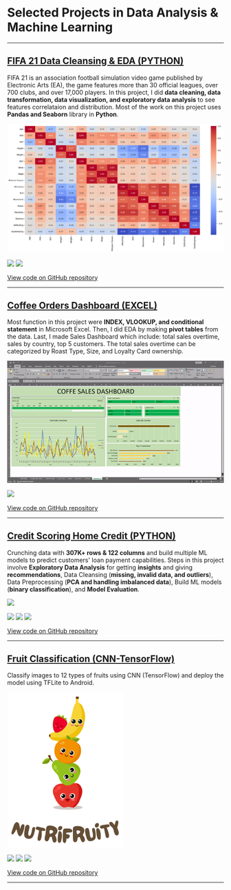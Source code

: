 # Selected Projects in Data Analysis & Machine Learning

---

## [FIFA 21 Data Cleansing & EDA (PYTHON)](https://github.com/akbaradie/fifa21-cleaning-EDA)
FIFA 21 is an association football simulation video game published by Electronic Arts (EA), the game features more than 30 official leagues, over 700 clubs, and over 17,000 players. In this project, I did **data cleaning, data transformation, data visualization, and exploratory data analysis** to see features correlataion and distribution. Most of the work on this project uses **Pandas and Seaborn** library in **Python**.

<img src="images/Fifa21_corr.png?raw=true"/>

[![](https://img.shields.io/badge/Python-white?logo=Python)](#) [![](https://img.shields.io/badge/Jupyter-white?logo=Jupyter)](#)

[View code on GitHub repository](https://github.com/akbaradie/fifa21-cleaning-EDA)

---

## [Coffee Orders Dashboard (EXCEL)](https://github.com/akbaradie/cofee-dashboard)
Most function in this project were **INDEX, VLOOKUP, and conditional statement** in Microsoft Excel. Then, I did EDA by making **pivot tables** from the data. Last, I made Sales Dashboard which include: total sales overtime, sales by country, top 5 customers. The total sales overtime can be categorized by Roast Type, Size, and Loyalty Card ownership.

<img src="images/coffee-demo.gif?raw=true"/>

[![](https://img.shields.io/badge/Microsoft_Excel-217346?logo=microsoft-excel)](#)

[View code on GitHub repository](https://github.com/akbaradie/cofee-dashboard)

---

## [Credit Scoring Home Credit (PYTHON)](https://github.com/akbaradie/home-credit-scoring)
Crunching data with **307K+ rows & 122 columns** and build multiple ML models to predict customers' loan payment capabilities. Steps in this project involve **Exploratory Data Analysis** for getting **insights** and giving **recommendations**, Data Cleansing (**missing, invalid data, and outliers**), Data Preprocessing (**PCA and handling imbalanced data**), Build ML models (**binary classification**), and **Model Evaluation**.

<img src="https://logowik.com/content/uploads/images/home-credit706.logowik.com.webp"/>

[![](https://img.shields.io/badge/Python-white?logo=Python)](#) [![](https://img.shields.io/badge/Jupyter-white?logo=Jupyter)](#) [![](https://img.shields.io/badge/TensorFlow-white?logo=tensorflow)](#)

[View code on GitHub repository](https://github.com/akbaradie/home-credit-scoring)

---

## [Fruit Classification (CNN-TensorFlow)](https://github.com/C23-PS045/NutriFruity)
Classify images to 12 types of fruits using CNN (TensorFlow) and deploy the model using TFLite to Android.

<img src="images/NutriFruity-logo.png?raw=true"/>

[![](https://img.shields.io/badge/Python-white?logo=Python)](#) [![](https://img.shields.io/badge/Jupyter-white?logo=Jupyter)](#) [![](https://img.shields.io/badge/TensorFlow-white?logo=tensorflow)](#)

[View code on GitHub repository](https://github.com/C23-PS045/NutriFruity)

---
